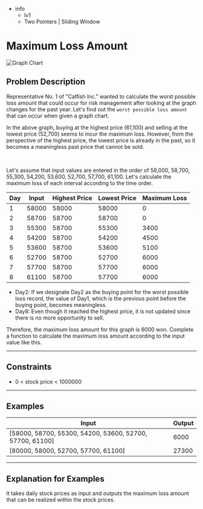 - info
    - lv1
    - Two Pointers | Sliding Window

# Maximum Loss Amount
![Graph Chart](./9_2.webp)

## Problem Description
Representative No. 1 of "Catfish Inc." wanted to calculate the worst possible loss amount that could occur for risk management after looking at the graph changes for the past year. Let's find out the `worst possible loss amount` that can occur when given a graph chart.

In the above graph, buying at the highest price (61,100) and selling at the lowest price (52,700) seems to incur the maximum loss. However, from the perspective of the highest price, the lowest price is already in the past, so it becomes a meaningless past price that cannot be sold.

<br/>

Let's assume that input values are entered in the order of 58,000, 58,700, 55,300, 54,200, 53,600, 52,700, 57,700, 61,100. Let's calculate the maximum loss of each interval according to the time order.


| Day | Input | Highest Price | Lowest Price | Maximum Loss |
| --- | --- | --- | --- | --- |
| 1 | 58000 | 58000 | 58000 | 0 |
| 2 | 58700 | 58700 | 58700 | 0  |
| 3 | 55300 | 58700 | 55300 | 3400 |
| 4 | 54200 | 58700 | 54200 | 4500 |
| 5 | 53600 | 58700 | 53600 | 5100 |
| 6 | 52700 | 58700 | 52700 | 6000 |
| 7 | 57700 | 58700 | 57700 | 6000 |
| 8 | 61100 | 58700 | 57700 | 6000 |

- Day2: If we designate Day2 as the buying point for the worst possible loss record, the value of Day1, which is the previous point before the buying point, becomes meaningless.
- Day8: Even though it reached the highest price, it is not updated since there is no more opportunity to sell.

Therefore, the maximum loss amount for this graph is 6000 won. Complete a function to calculate the maximum loss amount according to the input value like this.

---


## Constraints

- 0 < stock price < 1000000

---

## Examples

| Input                                  | Output  |
| ---------------------------------------- | ------- |
| [58000, 58700, 55300, 54200, 53600, 52700, 57700, 61100] | 6000 |
| [80000, 58000, 52700, 57700, 61100] | 27300 |

---

## Explanation for Examples

It takes daily stock prices as input and outputs the maximum loss amount that can be realized within the stock prices.